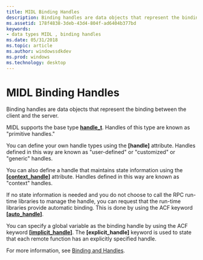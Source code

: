 ```yaml
---
title: MIDL Binding Handles
description: Binding handles are data objects that represent the binding between the client and the server.
ms.assetid: 178f4838-3deb-43d4-804f-ad6404b377bd
keywords:
- data types MIDL , binding handles
ms.date: 05/31/2018
ms.topic: article
ms.author: windowssdkdev
ms.prod: windows
ms.technology: desktop
---
```


# MIDL Binding Handles

Binding handles are data objects that represent the binding between the client and the server.

MIDL supports the base type [**handle\_t**](handle-t.md). Handles of this type are known as "primitive handles."

You can define your own handle types using the **\[handle\]** attribute. Handles defined in this way are known as "user-defined" or "customized" or "generic" handles.

You can also define a handle that maintains state information using the **\[**[**context\_handle**](context-handle.md)**\]** attribute. Handles defined in this way are known as "context" handles.

If no state information is needed and you do not choose to call the RPC run-time libraries to manage the handle, you can request that the run-time libraries provide automatic binding. This is done by using the ACF keyword **\[**[**auto\_handle**](auto-handle.md)**\]**.

You can specify a global variable as the binding handle by using the ACF keyword **\[**[**implicit\_handle**](implicit-handle.md)**\]**. The **\[explicit\_handle\]** keyword is used to state that each remote function has an explicitly specified handle.

For more information, see [Binding and Handles](https://msdn.microsoft.com/library/windows/desktop/aa373565).

 

 




